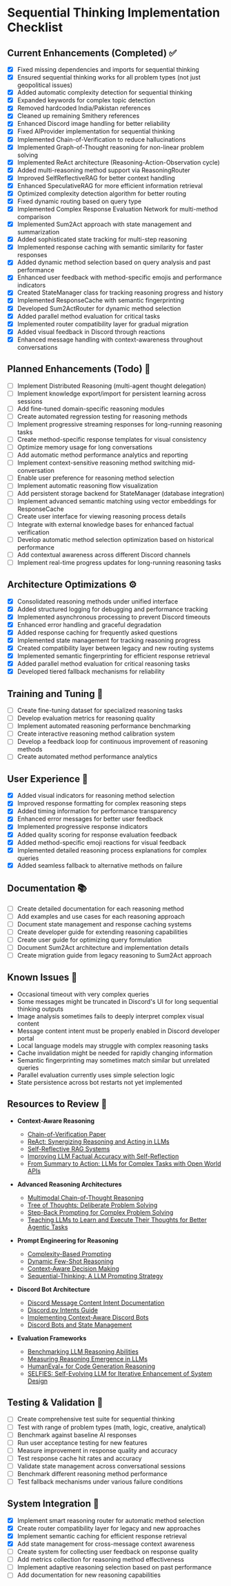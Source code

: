 # Sequential Thinking Implementation Checklist

## Current Enhancements (Completed) ✅

- [x] Fixed missing dependencies and imports for sequential thinking
- [x] Ensured sequential thinking works for all problem types (not just geopolitical issues)
- [x] Added automatic complexity detection for sequential thinking
- [x] Expanded keywords for complex topic detection
- [x] Removed hardcoded India/Pakistan references
- [x] Cleaned up remaining Smithery references
- [x] Enhanced Discord image handling for better reliability
- [x] Fixed AIProvider implementation for sequential thinking
- [x] Implemented Chain-of-Verification to reduce hallucinations
- [x] Implemented Graph-of-Thought reasoning for non-linear problem solving
- [x] Implemented ReAct architecture (Reasoning-Action-Observation cycle)
- [x] Added multi-reasoning method support via ReasoningRouter
- [x] Improved SelfReflectiveRAG for better context handling
- [x] Enhanced SpeculativeRAG for more efficient information retrieval
- [x] Optimized complexity detection algorithm for better routing
- [x] Fixed dynamic routing based on query type
- [x] Implemented Complex Response Evaluation Network for multi-method comparison
- [x] Implemented Sum2Act approach with state management and summarization
- [x] Added sophisticated state tracking for multi-step reasoning
- [x] Implemented response caching with semantic similarity for faster responses
- [x] Added dynamic method selection based on query analysis and past performance
- [x] Enhanced user feedback with method-specific emojis and performance indicators
- [x] Created StateManager class for tracking reasoning progress and history
- [x] Implemented ResponseCache with semantic fingerprinting
- [x] Developed Sum2ActRouter for dynamic method selection
- [x] Added parallel method evaluation for critical tasks
- [x] Implemented router compatibility layer for gradual migration
- [x] Added visual feedback in Discord through reactions
- [x] Enhanced message handling with context-awareness throughout conversations

## Planned Enhancements (Todo) 📝

- [ ] Implement Distributed Reasoning (multi-agent thought delegation)
- [ ] Implement knowledge export/import for persistent learning across sessions
- [ ] Add fine-tuned domain-specific reasoning modules 
- [ ] Create automated regression testing for reasoning methods
- [ ] Implement progressive streaming responses for long-running reasoning tasks
- [ ] Create method-specific response templates for visual consistency
- [ ] Optimize memory usage for long conversations
- [ ] Add automatic method performance analytics and reporting
- [ ] Implement context-sensitive reasoning method switching mid-conversation
- [ ] Enable user preference for reasoning method selection
- [ ] Implement automatic reasoning flow visualization
- [ ] Add persistent storage backend for StateManager (database integration)
- [ ] Implement advanced semantic matching using vector embeddings for ResponseCache
- [ ] Create user interface for viewing reasoning process details
- [ ] Integrate with external knowledge bases for enhanced factual verification
- [ ] Develop automatic method selection optimization based on historical performance
- [ ] Add contextual awareness across different Discord channels
- [ ] Implement real-time progress updates for long-running reasoning tasks

## Architecture Optimizations ⚙️

- [x] Consolidated reasoning methods under unified interface
- [x] Added structured logging for debugging and performance tracking
- [x] Implemented asynchronous processing to prevent Discord timeouts
- [x] Enhanced error handling and graceful degradation
- [x] Added response caching for frequently asked questions
- [x] Implemented state management for tracking reasoning progress
- [x] Created compatibility layer between legacy and new routing systems
- [x] Implemented semantic fingerprinting for efficient response retrieval
- [x] Added parallel method evaluation for critical reasoning tasks
- [x] Developed tiered fallback mechanisms for reliability

## Training and Tuning 🧠

- [ ] Create fine-tuning dataset for specialized reasoning tasks
- [ ] Develop evaluation metrics for reasoning quality
- [ ] Implement automated reasoning performance benchmarking
- [ ] Create interactive reasoning method calibration system
- [ ] Develop a feedback loop for continuous improvement of reasoning methods
- [ ] Create automated method performance analytics

## User Experience 👤

- [x] Added visual indicators for reasoning method selection
- [x] Improved response formatting for complex reasoning steps
- [x] Added timing information for performance transparency
- [x] Enhanced error messages for better user feedback
- [x] Implemented progressive response indicators
- [x] Added quality scoring for response evaluation feedback
- [x] Added method-specific emoji reactions for visual feedback
- [x] Implemented detailed reasoning process explanations for complex queries
- [x] Added seamless fallback to alternative methods on failure

## Documentation 📚

- [ ] Create detailed documentation for each reasoning method
- [ ] Add examples and use cases for each reasoning approach
- [ ] Document state management and response caching systems
- [ ] Create developer guide for extending reasoning capabilities
- [ ] Create user guide for optimizing query formulation
- [ ] Document Sum2Act architecture and implementation details
- [ ] Create migration guide from legacy reasoning to Sum2Act approach

## Known Issues 🐛

- Occasional timeout with very complex queries
- Some messages might be truncated in Discord's UI for long sequential thinking outputs
- Image analysis sometimes fails to deeply interpret complex visual content
- Message content intent must be properly enabled in Discord developer portal
- Local language models may struggle with complex reasoning tasks
- Cache invalidation might be needed for rapidly changing information
- Semantic fingerprinting may sometimes match similar but unrelated queries
- Parallel evaluation currently uses simple selection logic
- State persistence across bot restarts not yet implemented

## Resources to Review 📝

- **Context-Aware Reasoning**
  - [Chain-of-Verification Paper](https://arxiv.org/abs/2309.11495)
  - [ReAct: Synergizing Reasoning and Acting in LLMs](https://arxiv.org/abs/2210.03629)
  - [Self-Reflective RAG Systems](https://arxiv.org/abs/2303.11366)
  - [Improving LLM Factual Accuracy with Self-Reflection](https://arxiv.org/abs/2302.12813)
  - [From Summary to Action: LLMs for Complex Tasks with Open World APIs](https://research.google/blog/from-summary-to-action-enhancing-llms-for-complex-tasks/)
  
- **Advanced Reasoning Architectures**
  - [Multimodal Chain-of-Thought Reasoning](https://arxiv.org/abs/2302.00923)
  - [Tree of Thoughts: Deliberate Problem Solving](https://arxiv.org/abs/2305.10601)
  - [Step-Back Prompting for Complex Problem Solving](https://arxiv.org/abs/2310.06117)
  - [Teaching LLMs to Learn and Execute Their Thoughts for Better Agentic Tasks](https://arxiv.org/abs/2402.04117)

- **Prompt Engineering for Reasoning**
  - [Complexity-Based Prompting](https://arxiv.org/abs/2402.03407)
  - [Dynamic Few-Shot Reasoning](https://arxiv.org/abs/2310.01446)
  - [Context-Aware Decision Making](https://arxiv.org/abs/2305.14381)
  - [Sequential-Thinking: A LLM Prompting Strategy](https://arxiv.org/abs/2402.03610)

- **Discord Bot Architecture**
  - [Discord Message Content Intent Documentation](https://discord.com/developers/docs/topics/gateway#message-content-intent)
  - [Discord.py Intents Guide](https://discordpy.readthedocs.io/en/stable/intents.html)
  - [Implementing Context-Aware Discord Bots](https://blog.discord.com/building-intelligent-discord-bots)
  - [Discord Bots and State Management](https://medium.com/better-programming/discord-bots-and-state-management-22775c1f7aeb)
  
- **Evaluation Frameworks**
  - [Benchmarking LLM Reasoning Abilities](https://arxiv.org/abs/2212.10403) 
  - [Measuring Reasoning Emergence in LLMs](https://arxiv.org/abs/2305.14579)
  - [HumanEval+ for Code Generation Reasoning](https://arxiv.org/abs/2305.13849)
  - [SELFIES: Self-Evolving LLM for Iterative Enhancement of System Design](https://arxiv.org/abs/2401.02009)

## Testing & Validation 🧪

- [ ] Create comprehensive test suite for sequential thinking
- [ ] Test with range of problem types (math, logic, creative, analytical)
- [ ] Benchmark against baseline AI responses
- [ ] Run user acceptance testing for new features
- [ ] Measure improvement in response quality and accuracy
- [ ] Test response cache hit rates and accuracy
- [ ] Validate state management across conversational sessions
- [ ] Benchmark different reasoning method performance
- [ ] Test fallback mechanisms under various failure conditions

## System Integration 🔧

- [x] Implement smart reasoning router for automatic method selection
- [x] Create router compatibility layer for legacy and new approaches
- [x] Implement semantic caching for efficient response retrieval
- [x] Add state management for cross-message context awareness
- [ ] Create system for collecting user feedback on response quality
- [ ] Add metrics collection for reasoning method effectiveness
- [ ] Implement adaptive reasoning selection based on past performance
- [ ] Add documentation for new reasoning capabilities 